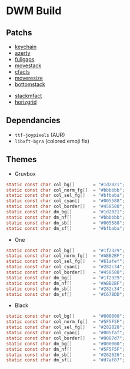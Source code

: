 DWM Build
=========

Patchs
------

- [keychain](https://dwm.suckless.org/patches/keychain/)
- [azerty](https://dwm.suckless.org/patches/azerty/)
- [fullgaps](https://dwm.suckless.org/patches/fullgaps/)
- [movestack](https://dwm.suckless.org/patches/movestack/)
- [cfacts](https://dwm.suckless.org/patches/cfacts/)
- [moveresize](https://dwm.suckless.org/patches/moveresize/)
- [bottomstack](https://dwm.suckless.org/patches/bottomstack/)

* [stackmfact](https://dwm.suckless.org/patches/stackmfact/)
* [horizgrid](https://dwm.suckless.org/patches/horizgrid/)


Dependancies
------------

- `ttf-joypixels` (AUR)
- `libxft-bgra` (colored emoji fix)

Themes
------

* Gruvbox

```c
static const char col_bg[]       = "#1d2021";
static const char col_norm_fg[]  = "#bbbbbb";
static const char col_sel_fg[]   = "#bfbaba";
static const char col_cyan[]     = "#005588";
static const char col_border[]   = "#458588";
static const char dm_bg[]        = "#1d2021";
static const char dm_nf[]        = "#bbbbbb";
static const char dm_sb[]        = "#005588";
static const char dm_sf[]        = "#bfbaba";
```

* One

```c
static const char col_bg[]       = "#1f2329";
static const char col_norm_fg[]  = "#ABB2BF";
static const char col_sel_fg[]   = "#61afef";
static const char col_cyan[]     = "#282c34";
static const char col_border[]   = "#458588";
static const char dm_bg[]        = "#1f2329";
static const char dm_nf[]        = "#ABB2BF";
static const char dm_sb[]        = "#282c34";
static const char dm_sf[]        = "#C678DD";
```

* Black

```c
static const char col_bg[]       = "#000000";
static const char col_norm_fg[]  = "#5F5F5F";
static const char col_sel_fg[]   = "#282828";
static const char col_cyan[]     = "#005faf";
static const char col_border[]   = "#0087d7";
static const char dm_bg[]        = "#000000";
static const char dm_nf[]        = "#5F5F5F";
static const char dm_sb[]        = "#262626";
static const char dm_sf[]        = "#d7af87";
```
